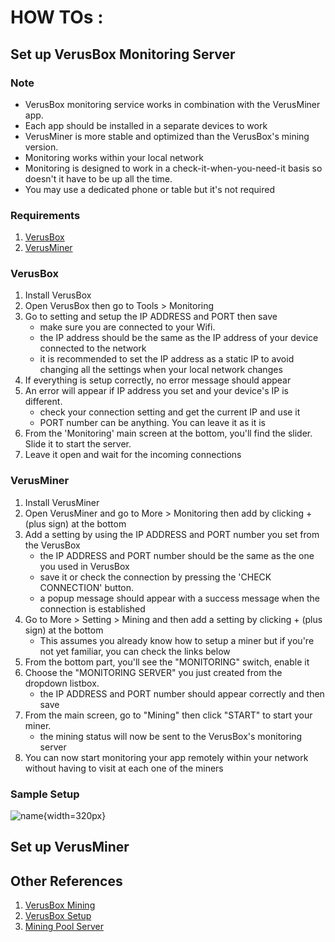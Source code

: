 # HOW TOs :
## Set up VerusBox Monitoring Server

### Note
- VerusBox monitoring service works in combination with the VerusMiner app.
- Each app should be installed in a separate devices to work
- VerusMiner is more stable and optimized than the VerusBox's mining version.
- Monitoring works within your local network
- Monitoring is designed to work in a check-it-when-you-need-it basis so doesn't it have to be up all the time.
- You may use a dedicated phone or table but it's not required

### Requirements
1. [VerusBox](https://play.google.com/store/apps/details?id=com.pangzlab.verus_box&gl=US)
2. [VerusMiner](https://play.google.com/store/apps/details?id=com.pangzlab.verus_miner&gl=US)

### VerusBox
1. Install VerusBox
2. Open VerusBox then go to Tools > Monitoring
3. Go to setting and setup the IP ADDRESS and PORT then save
    - make sure you are connected to your Wifi.
    - the IP address should be the same as the IP address of your device connected to the network
    - it is recommended to set the IP address as a static IP to avoid changing all the settings when your local network changes
4. If everything is setup correctly, no error message should appear
5. An error will appear if IP address you set and your device's IP is different.
    - check your connection setting and get the current IP and use it
    - PORT number can be anything. You can leave it as it is
6. From the 'Monitoring' main screen at the bottom, you'll find the slider. Slide it to start the server.
7. Leave it open and wait for the incoming connections


### VerusMiner
1. Install VerusMiner
2. Open VerusMiner and go to More > Monitoring then add by clicking + (plus sign) at the bottom
3. Add a setting by using the IP ADDRESS and PORT number you set from the VerusBox
    - the IP ADDRESS and PORT number should be the same as the one you used in VerusBox
    - save it or check the connection by pressing the 'CHECK CONNECTION' button.
    - a popup message should appear with a success message when the connection is established
4. Go to More > Setting > Mining and then add a setting by clicking + (plus sign) at the bottom
    - This assumes you already know how to setup a miner but if you're not yet familiar, you can check the links below
5. From the bottom part, you'll see the "MONITORING" switch, enable it
6. Choose the "MONITORING SERVER" you just created from the dropdown listbox.
    - the IP ADDRESS and PORT number should appear correctly and then save
7. From the main screen, go to "Mining" then click "START" to start your miner.
    - the mining status will now be sent to the VerusBox's monitoring server
8. You can now start monitoring your app remotely within your network without having to visit at each one of the miners

### Sample Setup
![name](https://github.com/pangz-lab/verus_box-release/blob/feature/help-page/help_assets/setup_monitoring.gif){width=320px}
## Set up VerusMiner

## Other References
1. [VerusBox Mining](https://youtu.be/7M8Bwz52d7A)
2. [VerusBox Setup](https://youtu.be/Uq97hCHUYwA)
3. [Mining Pool Server](https://youtu.be/CF5O-revXIE)
